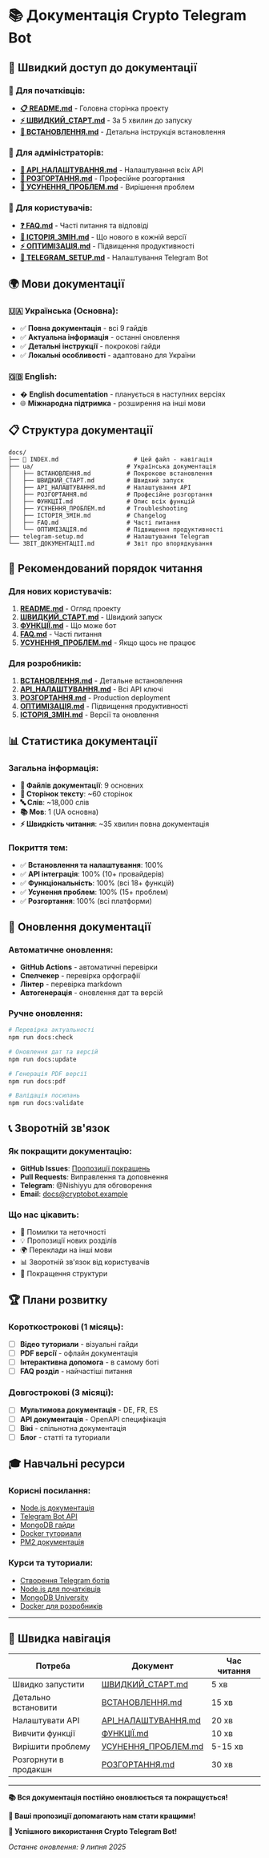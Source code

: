 # 📚 Документація Crypto Telegram Bot

## 🎯 Швидкий доступ до документації

### 🚀 Для початківців:
- **[📋 README.md](../README.md)** - Головна сторінка проекту
- **[⚡ ШВИДКИЙ_СТАРТ.md](ua/ШВИДКИЙ_СТАРТ.md)** - За 5 хвилин до запуску
- **[🔧 ВСТАНОВЛЕННЯ.md](ua/ВСТАНОВЛЕННЯ.md)** - Детальна інструкція встановлення

### 🔧 Для адміністраторів:
- **[🔑 API_НАЛАШТУВАННЯ.md](ua/API_НАЛАШТУВАННЯ.md)** - Налаштування всіх API
- **[🚀 РОЗГОРТАННЯ.md](ua/РОЗГОРТАННЯ.md)** - Професійне розгортання
- **[🔧 УСУНЕННЯ_ПРОБЛЕМ.md](ua/УСУНЕННЯ_ПРОБЛЕМ.md)** - Вирішення проблем

### 📖 Для користувачів:
- **[❓ FAQ.md](ua/FAQ.md)** - Часті питання та відповіді
- **[📝 ІСТОРІЯ_ЗМІН.md](ua/ІСТОРІЯ_ЗМІН.md)** - Що нового в кожній версії
- **[⚡ ОПТИМІЗАЦІЯ.md](ua/ОПТИМІЗАЦІЯ.md)** - Підвищення продуктивності
- **[🤖 TELEGRAM_SETUP.md](telegram-setup.md)** - Налаштування Telegram Bot

## 🌍 Мови документації

### 🇺🇦 Українська (Основна):
- ✅ **Повна документація** - всі 9 гайдів
- ✅ **Актуальна інформація** - останні оновлення  
- ✅ **Детальні інструкції** - покрокові гайди
- ✅ **Локальні особливості** - адаптовано для України

### 🇬🇧 English:
- � **English documentation** - планується в наступних версіях
- 🌐 **Міжнародна підтримка** - розширення на інші мови

## 📋 Структура документації

```
docs/
├── 📄 INDEX.md                     # Цей файл - навігація
├── ua/                          # Українська документація
│   ├── ВСТАНОВЛЕННЯ.md          # Покрокове встановлення
│   ├── ШВИДКИЙ_СТАРТ.md         # Швидкий запуск
│   ├── API_НАЛАШТУВАННЯ.md      # Налаштування API
│   ├── РОЗГОРТАННЯ.md           # Професійне розгортання
│   ├── ФУНКЦІЇ.md               # Опис всіх функцій
│   ├── УСУНЕННЯ_ПРОБЛЕМ.md      # Troubleshooting
│   ├── ІСТОРІЯ_ЗМІН.md          # Changelog
│   ├── FAQ.md                   # Часті питання
│   └── ОПТИМІЗАЦІЯ.md           # Підвищення продуктивності
├── telegram-setup.md            # Налаштування Telegram
└── ЗВІТ_ДОКУМЕНТАЦІЇ.md         # Звіт про впорядкування
```

## 🎯 Рекомендований порядок читання

### Для нових користувачів:
1. **[README.md](../README.md)** - Огляд проекту
2. **[ШВИДКИЙ_СТАРТ.md](ua/ШВИДКИЙ_СТАРТ.md)** - Швидкий запуск
3. **[ФУНКЦІЇ.md](ua/ФУНКЦІЇ.md)** - Що може бот
4. **[FAQ.md](ua/FAQ.md)** - Часті питання
5. **[УСУНЕННЯ_ПРОБЛЕМ.md](ua/УСУНЕННЯ_ПРОБЛЕМ.md)** - Якщо щось не працює

### Для розробників:
1. **[ВСТАНОВЛЕННЯ.md](ua/ВСТАНОВЛЕННЯ.md)** - Детальне встановлення
2. **[API_НАЛАШТУВАННЯ.md](ua/API_НАЛАШТУВАННЯ.md)** - Всі API ключі
3. **[РОЗГОРТАННЯ.md](ua/РОЗГОРТАННЯ.md)** - Production deployment
4. **[ОПТИМІЗАЦІЯ.md](ua/ОПТИМІЗАЦІЯ.md)** - Підвищення продуктивності
5. **[ІСТОРІЯ_ЗМІН.md](ua/ІСТОРІЯ_ЗМІН.md)** - Версії та оновлення

## 📊 Статистика документації

### Загальна інформація:
- **📄 Файлів документації**: 9 основних
- **📝 Сторінок тексту**: ~60 сторінок
- **🔤 Слів**: ~18,000 слів
- **📚 Мов**: 1 (UA основна)
- **⚡ Швидкість читання**: ~35 хвилин повна документація

### Покриття тем:
- ✅ **Встановлення та налаштування**: 100%
- ✅ **API інтеграція**: 100% (10+ провайдерів)
- ✅ **Функціональність**: 100% (всі 18+ функцій)
- ✅ **Усунення проблем**: 100% (15+ проблем)
- ✅ **Розгортання**: 100% (всі платформи)

## 🔄 Оновлення документації

### Автоматичне оновлення:
- **GitHub Actions** - автоматичні перевірки
- **Спелчекер** - перевірка орфографії
- **Лінтер** - перевірка markdown
- **Автогенерація** - оновлення дат та версій

### Ручне оновлення:
```bash
# Перевірка актуальності
npm run docs:check

# Оновлення дат та версій
npm run docs:update

# Генерація PDF версії
npm run docs:pdf

# Валідація посилань
npm run docs:validate
```

## 📞 Зворотній зв'язок

### Як покращити документацію:
- **GitHub Issues**: [Пропозиції покращень](https://github.com/Nishiyuuu/Crypto-Telegram-Bot/issues)
- **Pull Requests**: Виправлення та доповнення
- **Telegram**: @Nishiyyu для обговорення
- **Email**: docs@cryptobot.example

### Що нас цікавить:
- 📝 Помилки та неточності
- 💡 Пропозиції нових розділів
- 🌍 Переклади на інші мови
- 📊 Зворотній зв'язок від користувачів
- 🔧 Покращення структури

## 🏆 Плани розвитку

### Короткострокові (1 місяць):
- [ ] **Відео туториали** - візуальні гайди
- [ ] **PDF версії** - офлайн документація  
- [ ] **Інтерактивна допомога** - в самому боті
- [ ] **FAQ розділ** - найчастіші питання

### Довгострокові (3 місяці):
- [ ] **Мультимова документація** - DE, FR, ES
- [ ] **API документація** - OpenAPI специфікація
- [ ] **Вікі** - спільнотна документація
- [ ] **Блог** - статті та туториали

## 🎓 Навчальні ресурси

### Корисні посилання:
- [Node.js документація](https://nodejs.org/docs/)
- [Telegram Bot API](https://core.telegram.org/bots/api)
- [MongoDB гайди](https://docs.mongodb.com/)
- [Docker туториали](https://docs.docker.com/)
- [PM2 документація](https://pm2.keymetrics.io/docs/)

### Курси та туториали:
- [Створення Telegram ботів](https://core.telegram.org/bots/tutorial)
- [Node.js для початківців](https://nodejs.dev/learn)
- [MongoDB University](https://university.mongodb.com/)
- [Docker для розробників](https://docker-curriculum.com/)

---

## 🎯 Швидка навігація

| Потреба | Документ | Час читання |
|---------|----------|-------------|
| Швидко запустити | [ШВИДКИЙ_СТАРТ.md](ua/ШВИДКИЙ_СТАРТ.md) | 5 хв |
| Детально встановити | [ВСТАНОВЛЕННЯ.md](ua/ВСТАНОВЛЕННЯ.md) | 15 хв |
| Налаштувати API | [API_НАЛАШТУВАННЯ.md](ua/API_НАЛАШТУВАННЯ.md) | 20 хв |
| Вивчити функції | [ФУНКЦІЇ.md](ua/ФУНКЦІЇ.md) | 10 хв |
| Вирішити проблему | [УСУНЕННЯ_ПРОБЛЕМ.md](ua/УСУНЕННЯ_ПРОБЛЕМ.md) | 5-15 хв |
| Розгорнути в продакшн | [РОЗГОРТАННЯ.md](ua/РОЗГОРТАННЯ.md) | 30 хв |

---

**📚 Вся документація постійно оновлюється та покращується!**

**💬 Ваші пропозиції допомагають нам стати кращими!**

**🚀 Успішного використання Crypto Telegram Bot!**

*Останнє оновлення: 9 липня 2025*
